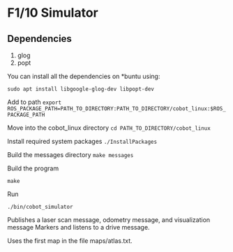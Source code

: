 # F1/10 Simulator

## Dependencies

1. glog
1. popt

You can install all the dependencies on *buntu using:
```
sudo apt install libgoogle-glog-dev libpopt-dev
```

Add  to path
`export ROS_PACKAGE_PATH=PATH_TO_DIRECTORY:PATH_TO_DIRECTORY/cobot_linux:$ROS_PACKAGE_PATH`

Move into the cobot_linux directory
`cd PATH_TO_DIRECTORY/cobot_linux`

Install required system packages
`./InstallPackages`

Build the messages directory
`make messages`

Build the program

`make`

Run

`./bin/cobot_simulator`

Publishes a laser scan message, odometry message, and visualization message
Markers and listens to a drive message.

Uses the first map in the file maps/atlas.txt.
